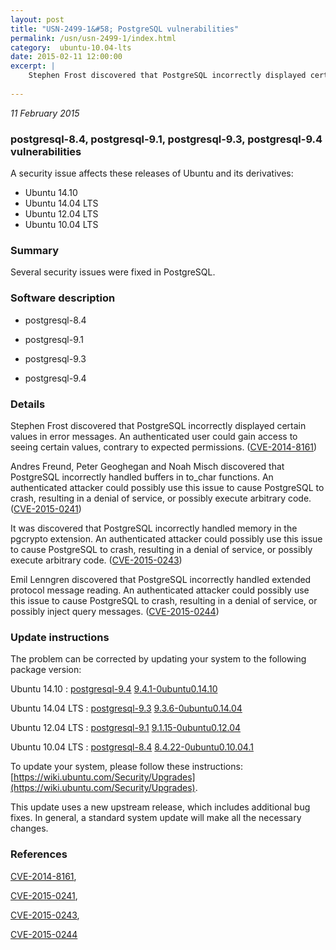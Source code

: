 ```yaml
---
layout: post
title: "USN-2499-1&#58; PostgreSQL vulnerabilities"
permalink: /usn/usn-2499-1/index.html
category:  ubuntu-10.04-lts
date: 2015-02-11 12:00:00
excerpt: |
    Stephen Frost discovered that PostgreSQL incorrectly displayed certain values in error messages. An authenticated user could gain access to seeing certain values, contrary to expected permissions. ([CVE-2014-8161](http://people.ubuntu.com/~ubuntu-security/cve/CVE-2014-8161))
    
--- 
```

 
 

*11 February 2015*

### postgresql-8.4, postgresql-9.1, postgresql-9.3, postgresql-9.4 vulnerabilities

A security issue affects these releases of Ubuntu and its derivatives:

* Ubuntu 14.10
* Ubuntu 14.04 LTS
* Ubuntu 12.04 LTS
* Ubuntu 10.04 LTS

### Summary

Several security issues were fixed in PostgreSQL. 

### Software description

* postgresql-8.4 

* postgresql-9.1 

* postgresql-9.3 

* postgresql-9.4 

### Details

Stephen Frost discovered that PostgreSQL incorrectly displayed certain values in error messages. An authenticated user could gain access to seeing certain values, contrary to expected permissions. ([CVE-2014-8161](http://people.ubuntu.com/~ubuntu-security/cve/CVE-2014-8161))

Andres Freund, Peter Geoghegan and Noah Misch discovered that PostgreSQL incorrectly handled buffers in to_char functions. An authenticated attacker could possibly use this issue to cause PostgreSQL to crash, resulting in a denial of service, or possibly execute arbitrary code. ([CVE-2015-0241](http://people.ubuntu.com/~ubuntu-security/cve/CVE-2015-0241))

It was discovered that PostgreSQL incorrectly handled memory in the pgcrypto extension. An authenticated attacker could possibly use this issue to cause PostgreSQL to crash, resulting in a denial of service, or possibly execute arbitrary code. ([CVE-2015-0243](http://people.ubuntu.com/~ubuntu-security/cve/CVE-2015-0243))

Emil Lenngren discovered that PostgreSQL incorrectly handled extended protocol message reading. An authenticated attacker could possibly use this issue to cause PostgreSQL to crash, resulting in a denial of service, or possibly inject query messages. ([CVE-2015-0244](http://people.ubuntu.com/~ubuntu-security/cve/CVE-2015-0244)) 

### Update instructions

The problem can be corrected by updating your system to the following package version:

Ubuntu 14.10
 : [postgresql-9.4](https://launchpad.net/ubuntu/+source/postgresql-9.4) <span> [9.4.1-0ubuntu0.14.10](https://launchpad.net/ubuntu/+source/postgresql-9.4/9.4.1-0ubuntu0.14.10) </span> 

Ubuntu 14.04 LTS
 : [postgresql-9.3](https://launchpad.net/ubuntu/+source/postgresql-9.3) <span> [9.3.6-0ubuntu0.14.04](https://launchpad.net/ubuntu/+source/postgresql-9.3/9.3.6-0ubuntu0.14.04) </span> 

Ubuntu 12.04 LTS
 : [postgresql-9.1](https://launchpad.net/ubuntu/+source/postgresql-9.1) <span> [9.1.15-0ubuntu0.12.04](https://launchpad.net/ubuntu/+source/postgresql-9.1/9.1.15-0ubuntu0.12.04) </span> 

Ubuntu 10.04 LTS
 : [postgresql-8.4](https://launchpad.net/ubuntu/+source/postgresql-8.4) <span> [8.4.22-0ubuntu0.10.04.1](https://launchpad.net/ubuntu/+source/postgresql-8.4/8.4.22-0ubuntu0.10.04.1) </span> 

To update your system, please follow these instructions: [https://wiki.ubuntu.com/Security/Upgrades](https://wiki.ubuntu.com/Security/Upgrades).

This update uses a new upstream release, which includes additional bug fixes. In general, a standard system update will make all the necessary changes. 

### References

 
 [CVE-2014-8161](http://people.ubuntu.com/~ubuntu-security/cve/CVE-2014-8161), 

 [CVE-2015-0241](http://people.ubuntu.com/~ubuntu-security/cve/CVE-2015-0241), 

 [CVE-2015-0243](http://people.ubuntu.com/~ubuntu-security/cve/CVE-2015-0243), 

 [CVE-2015-0244](http://people.ubuntu.com/~ubuntu-security/cve/CVE-2015-0244)
 

